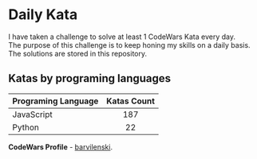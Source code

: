 # Daily Kata

I have taken a challenge to solve at least 1 CodeWars Kata every day.  
The purpose of this challenge is to keep honing my skills on a daily basis.  
The solutions are stored in this repository.

## Katas by programing languages

| Programing Language | Katas Count |
| ------------------- | :---------: |
| JavaScript          |         187 |
| Python              |          22 |


**CodeWars Profile** - [barvilenski](https://www.codewars.com/users/vbarv24).
